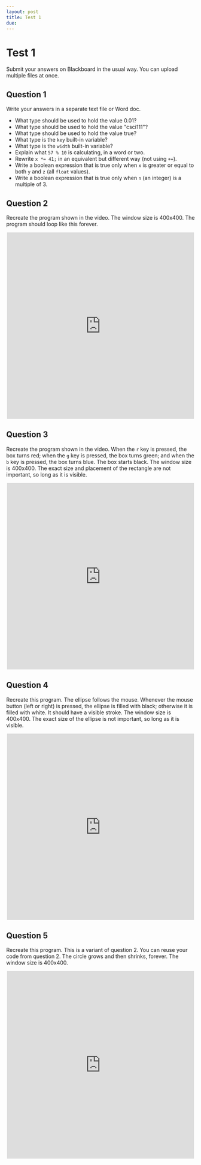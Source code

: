 ```yaml
---
layout: post
title: Test 1
due:
---
```


# Test 1

Submit your answers on Blackboard in the usual way. You can upload multiple files at once.

## Question 1

Write your answers in a separate text file or Word doc.

- What type should be used to hold the value 0.01?
- What type should be used to hold the value "csci111"?
- What type should be used to hold the value true?
- What type is the `key` built-in variable?
- What type is the `width` built-in variable?
- Explain what `57 % 10` is calculating, in a word or two.
- Rewrite `x *= 41;` in an equivalent but different way (not using `+=`).
- Write a boolean expression that is true only when `x` is greater or equal to both `y` and `z` (all `float` values).
- Write a boolean expression that is true only when `n` (an integer) is a multiple of 3.

## Question 2

Recreate the program shown in the video. The window size is 400x400. The program should loop like this forever.

<div style="text-align: center">
<iframe src="https://player.vimeo.com/video/139454633" width="500" height="497" frameborder="0" webkitallowfullscreen mozallowfullscreen allowfullscreen></iframe>
</div>

## Question 3

Recreate the program shown in the video. When the `r` key is pressed, the box turns red; when the `g` key is pressed, the box turns green; and when the `b` key is pressed, the box turns blue. The box starts black. The window size is 400x400. The exact size and placement of the rectangle are not important, so long as it is visible.

<div style="text-align: center">
<iframe src="https://player.vimeo.com/video/139454636" width="500" height="497" frameborder="0" webkitallowfullscreen mozallowfullscreen allowfullscreen></iframe>
</div>

## Question 4

Recreate this program. The ellipse follows the mouse. Whenever the mouse button (left or right) is pressed, the ellipse is filled with black; otherwise it is filled with white. It should have a visible stroke. The window size is 400x400. The exact size of the ellipse is not important, so long as it is visible.

<div style="text-align: center">
<iframe src="https://player.vimeo.com/video/139454634" width="500" height="497" frameborder="0" webkitallowfullscreen mozallowfullscreen allowfullscreen></iframe>
</div>

## Question 5

Recreate this program. This is a variant of question 2. You can reuse your code from question 2. The circle grows and then shrinks, forever. The window size is 400x400.

<div style="text-align: center">
<iframe src="https://player.vimeo.com/video/139454635" width="500" height="500" frameborder="0" webkitallowfullscreen mozallowfullscreen allowfullscreen></iframe>
</div>
